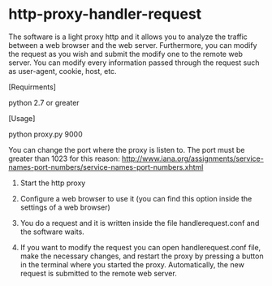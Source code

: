 # http-proxy-handler-request
The software is a light proxy http and it allows you to analyze the traffic between a web browser and the web server. Furthermore, you can modify the request as you wish and submit the modify one to the remote web server. You can modify every information passed through the request such as user-agent, cookie, host, etc.

[Requirments]

python 2.7 or greater


[Usage]

python proxy.py 9000

You can change the port where the proxy is listen to. The port must be greater than 1023 for this reason: http://www.iana.org/assignments/service-names-port-numbers/service-names-port-numbers.xhtml

1) Start the http proxy

2) Configure a web browser to use it (you can find this option inside the settings of a web browser)

3) You do a request and it is written inside the file handlerequest.conf and the software waits.

4) If you want to modify the request you can open handlerequest.conf file, make the necessary changes, and restart the proxy by pressing a button in the terminal where you started the proxy. Automatically, the new request is submitted to the remote web server.


